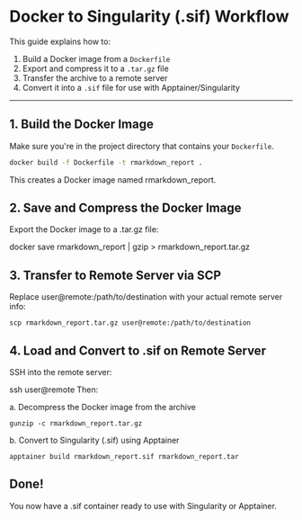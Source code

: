 # Docker to Singularity (.sif) Workflow

This guide explains how to:

1. Build a Docker image from a `Dockerfile`
2. Export and compress it to a `.tar.gz` file
3. Transfer the archive to a remote server
4. Convert it into a `.sif` file for use with Apptainer/Singularity

---

## 1. Build the Docker Image

Make sure you're in the project directory that contains your `Dockerfile`.

```bash
docker build -f Dockerfile -t rmarkdown_report .
```
This creates a Docker image named rmarkdown_report.

## 2. Save and Compress the Docker Image
Export the Docker image to a .tar.gz file:

docker save rmarkdown_report | gzip > rmarkdown_report.tar.gz
## 3. Transfer to Remote Server via SCP
Replace user@remote:/path/to/destination with your actual remote server info:

```scp rmarkdown_report.tar.gz user@remote:/path/to/destination```

## 4. Load and Convert to .sif on Remote Server
SSH into the remote server:

ssh user@remote
Then:

a. Decompress the Docker image from the archive

```gunzip -c rmarkdown_report.tar.gz```

b. Convert to Singularity (.sif) using Apptainer

```apptainer build rmarkdown_report.sif rmarkdown_report.tar```

## Done!
You now have a .sif container ready to use with Singularity or Apptainer.
